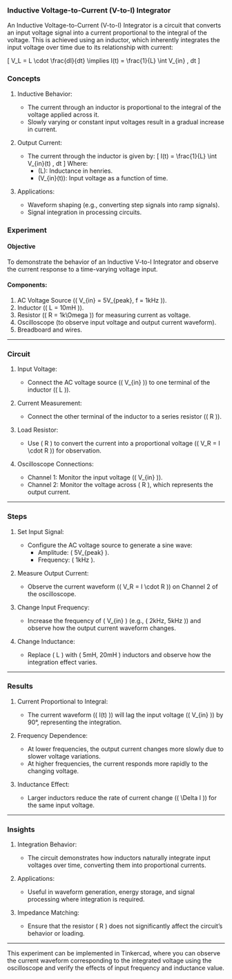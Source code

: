 ### Inductive Voltage-to-Current (V-to-I) Integrator

An Inductive Voltage-to-Current (V-to-I) Integrator is a circuit that converts an input voltage signal into a current proportional to the integral of the voltage. This is achieved using an inductor, which inherently integrates the input voltage over time due to its relationship with current:

\[
V_L = L \cdot \frac{dI}{dt} \implies I(t) = \frac{1}{L} \int V_{in} \, dt
\]

### Concepts

1. Inductive Behavior:
   - The current through an inductor is proportional to the integral of the voltage applied across it.
   - Slowly varying or constant input voltages result in a gradual increase in current.

2. Output Current:
   - The current through the inductor is given by:
     \[
     I(t) = \frac{1}{L} \int V_{in}(t) \, dt
     \]
     Where:
     - \(L\): Inductance in henries.
     - \(V_{in}(t)\): Input voltage as a function of time.

3. Applications:
   - Waveform shaping (e.g., converting step signals into ramp signals).
   - Signal integration in processing circuits.

### Experiment

#### Objective

To demonstrate the behavior of an Inductive V-to-I Integrator and observe the current response to a time-varying voltage input.

#### Components:

1. AC Voltage Source (\( V_{in} = 5V_{peak}, f = 1kHz \)).
2. Inductor (\( L = 10mH \)).
3. Resistor (\( R = 1k\Omega \)) for measuring current as voltage.
4. Oscilloscope (to observe input voltage and output current waveform).
5. Breadboard and wires.

---

### Circuit

1. Input Voltage:
   - Connect the AC voltage source (\( V_{in} \)) to one terminal of the inductor (\( L \)).

2. Current Measurement:
   - Connect the other terminal of the inductor to a series resistor (\( R \)).

3. Load Resistor:
   - Use \( R \) to convert the current into a proportional voltage (\( V_R = I \cdot R \)) for observation.

4. Oscilloscope Connections:
   - Channel 1: Monitor the input voltage (\( V_{in} \)).
   - Channel 2: Monitor the voltage across \( R \), which represents the output current.

---

### Steps

1. Set Input Signal:
   - Configure the AC voltage source to generate a sine wave:
     - Amplitude: \( 5V_{peak} \).
     - Frequency: \( 1kHz \).

2. Measure Output Current:
   - Observe the current waveform (\( V_R = I \cdot R \)) on Channel 2 of the oscilloscope.

3. Change Input Frequency:
   - Increase the frequency of \( V_{in} \) (e.g., \( 2kHz, 5kHz \)) and observe how the output current waveform changes.

4. Change Inductance:
   - Replace \( L \) with \( 5mH, 20mH \) inductors and observe how the integration effect varies.

---

### Results

1. Current Proportional to Integral:
   - The current waveform (\( I(t) \)) will lag the input voltage (\( V_{in} \)) by 90°, representing the integration.

2. Frequency Dependence:
   - At lower frequencies, the output current changes more slowly due to slower voltage variations.
   - At higher frequencies, the current responds more rapidly to the changing voltage.

3. Inductance Effect:
   - Larger inductors reduce the rate of current change (\( \Delta I \)) for the same input voltage.

---

### Insights

1. Integration Behavior:
   - The circuit demonstrates how inductors naturally integrate input voltages over time, converting them into proportional currents.

2. Applications:
   - Useful in waveform generation, energy storage, and signal processing where integration is required.

3. Impedance Matching:
   - Ensure that the resistor \( R \) does not significantly affect the circuit’s behavior or loading.

---

This experiment can be implemented in Tinkercad, where you can observe the current waveform corresponding to the integrated voltage using the oscilloscope and verify the effects of input frequency and inductance value.
